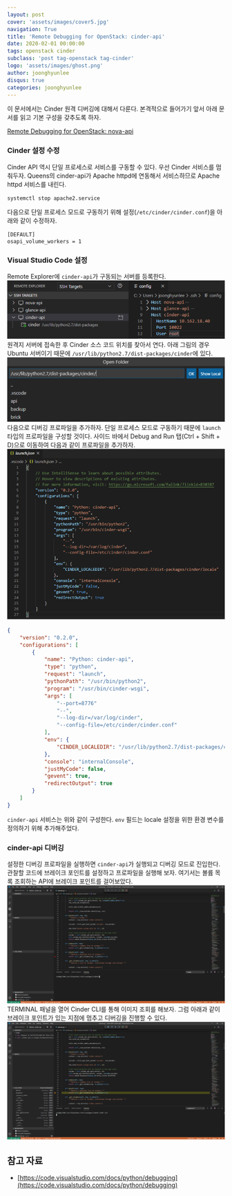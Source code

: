 ```yaml
---
layout: post
cover: 'assets/images/cover5.jpg'
navigation: True
title: 'Remote Debugging for OpenStack: cinder-api'
date: 2020-02-01 00:00:00
tags: openstack cinder
subclass: 'post tag-openstack tag-cinder'
logo: 'assets/images/ghost.png'
author: joonghyunlee
disqus: true
categories: joonghyunlee
---
```




이 문서에서는 Cinder 원격 디버깅에 대해서 다룬다. 본격적으로 들어가기 앞서 아래 문서를 읽고 기본 구성을 갖추도록 하자.

[Remote Debugging for OpenStack: nova-api](https://joonghyunlee.github.io/remote-debugging-nova-1)

### Cinder 설정 수정

Cinder API 역시 단일 프로세스로 서비스를 구동할 수 있다. 우선 Cinder 서비스를 멈춰두자. Queens의 cinder-api가 Apache httpd에 연동해서 서비스하므로 Apache httpd 서비스를 내린다.
```
systemctl stop apache2.service
```
다음으로  단일 프로세스 모드로 구동하기 위해 설정(`/etc/cinder/cinder.conf`)을 아래와 같이 수정하자. 
```
[DEFAULT]
osapi_volume_workers = 1
```
### Visual Studio Code 설정

Remote Explorer에 `cinder-api`가 구동되는 서버를 등록한다.
![Remote%20Debugging%20Cinder/Visual_Code_Remote_SSH_Cinder_01.png](assets/images/openstack/cinder/Visual_Code_Remote_SSH_Cinder_01.png)
원격지 서버에 접속한 후 Cinder 소스 코드 위치를 찾아서 연다. 아래 그림의 경우 Ubuntu 서버이기 때문에 `/usr/lib/python2.7/dist-packages/cinder`에 있다.
![Remote%20Debugging%20Cinder/Visual_Code_Remote_SSH_Cinder_02.png](assets/images/openstack/cinder/Visual_Code_Remote_SSH_Cinder_02.png)
다음으로 디버깅 프로파일을 추가하자. 단일 프로세스 모드로 구동하기 때문에 `launch` 타입의 프로파일을 구성할 것이다. 사이드 바에서 Debug and Run 탭(Ctrl + Shift + D)으로 이동하여 다음과 같이 프로파일을 추가하자.
![Remote%20Debugging%20Cinder/Visual_Code_Remote_SSH_Cinder_03.png](assets/images/openstack/cinder/Visual_Code_Remote_SSH_Cinder_03.png)
```json
{
    "version": "0.2.0",
    "configurations": [
        {
            "name": "Python: cinder-api",
            "type": "python",
            "request": "launch",
            "pythonPath": "/usr/bin/python2",
            "program": "/usr/bin/cinder-wsgi",
            "args": [
                "--port=8776"
                "--",
                "--log-dir=/var/log/cinder",
                "--config-file=/etc/cinder/cinder.conf"
            ],
            "env": {
                "CINDER_LOCALEDIR": "/usr/lib/python2.7/dist-packages/cinder/locale"
            },
            "console": "internalConsole",
            "justMyCode": false,
            "gevent": true,
            "redirectOutput": true
        }
    ]
}
```
`cinder-api` 서비스는 위와 같이 구성한다. `env` 필드는 locale 설정을 위한 환경 변수를 정의하기 위해 추가해주었다.

### cinder-api 디버깅

설정한 디버깅 프로파일을 실행하면 `cinder-api`가 실행되고 디버깅 모드로 진입한다. 관찰할 코드에 브레이크 포인트를 설정하고 프로파일을 실행해 보자. 여기서는 볼륨 목록 조회하는 API에 브레이크 포인트를 걸어보았다.
![Remote%20Debugging%20Cinder/Visual_Code_Remote_SSH_Cinder_04.png](assets/images/openstack/cinder/Visual_Code_Remote_SSH_Cinder_04.png)
TERMINAL 패널을 열어 Cinder CLI를 통해 이미지 조회를 해보자. 그럼 아래과 같이 브레이크 포인트가 있는 지점에 멈추고 디버깅을 진행할 수 있다.
![Remote%20Debugging%20Cinder/Visual_Code_Remote_SSH_Cinder_05.png](assets/images/openstack/cinder/Visual_Code_Remote_SSH_Cinder_05.png)

## 참고 자료

- [https://code.visualstudio.com/docs/python/debugging](https://code.visualstudio.com/docs/python/debugging)
